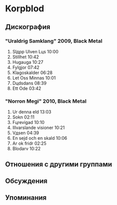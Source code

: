 # Korpblod



## Дискография

### "Uraldrig Samklang" 2009, Black Metal

1. Slдpp Ulven Lцs 10:00 
2. Stillhet 10:42
3. Hugauga 10:27 
4. Fylgjor 07:42
5. Klagoskalder 06:28
6. Lеt Oss Minnas 10:01
7. Dцdsdans 08:39
8. Ett Ode 03:42 

### "Norron Megi" 2010, Black Metal

1. Ur denna eld 13:03  
2. Sokn 02:11  
3. Fцrevigad 10:10  
4. Illvarslande visioner 10:21  
5. Vдsen 04:39  
6. En sejd och en skald 10:06  
7. Аr ok fridr 02:25  
8. Blodarv 10:22 


## Отношения с другими группами


## Обсуждения


## Упоминания

